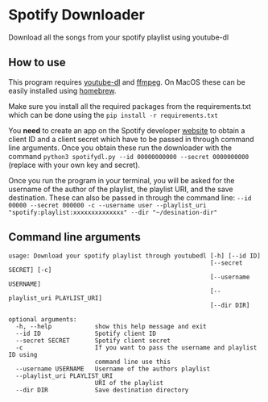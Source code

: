 # Spotify Downloader
Download all the songs from your spotify playlist using youtube-dl

## How to use
This program requires [youtube-dl](https://ytdl-org.github.io/youtube-dl/index.html) 
and [ffmpeg](https://www.ffmpeg.org). On MacOS these can be easily installed using 
[homebrew](https://brew.sh).

Make sure you install all the required packages from the requirements.txt which can be 
done using the `pip install -r requirements.txt`

You **need** to create an app on the Spotify developer [website](https://developer.spotify.com/dashboard/applications) 
to obtain a client ID and a client secret which have to be passed in through command
line arguments. Once you obtain these run the downloader with the command
`python3 spotifydl.py --id 00000000000 --secret 0000000000` (replace with your
own key and secret).  

Once you run the program in your terminal, you will be asked for the username of the
author of the playlist, the playlist URI, and the save destination. These can also be
passed in through the command line:
`--id 00000 --secret 000000 -c --username user --playlist_uri "spotify:playlist:xxxxxxxxxxxxxx" --dir "~/desination-dir"`

## Command line arguments
```
usage: Download your spotify playlist through youtubedl [-h] [--id ID]
                                                        [--secret SECRET] [-c]
                                                        [--username USERNAME]
                                                        [--playlist_uri PLAYLIST_URI]
                                                        [--dir DIR]

optional arguments:
  -h, --help            show this help message and exit
  --id ID               Spotify client ID
  --secret SECRET       Spotify client secret
  -c                    If you want to pass the username and playlist ID using
                        command line use this
  --username USERNAME   Username of the authors playlist
  --playlist_uri PLAYLIST_URI
                        URI of the playlist
  --dir DIR             Save destination directory
```
